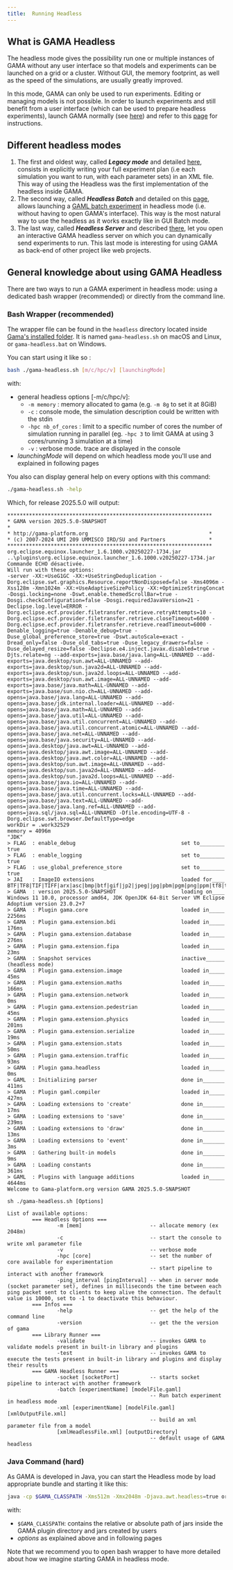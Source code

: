 ```yaml
---
title:  Running Headless
---
```



## What is GAMA Headless

The headless mode gives the possibility run one or multiple instances of GAMA without any user interface so that models and experiments can be launched on a grid or a cluster. Without GUI, the memory footprint, as well as the speed of the simulations, are usually greatly improved.

In this mode, GAMA can only be used to run experiments. Editing or managing models is not possible. In order to launch experiments and still benefit from a user interface (which can be used to prepare headless experiments), launch GAMA normally (see [here](Launching)) and refer to this [page](RunningExperiments) for instructions.

## Different headless modes
  
1. The first and oldest way, called _**Legacy mode**_ and detailed [here](HeadlessLegacy), consists in explicitly writing your full experiment plan (i.e each simulation you want to run, with each parameter sets) in an XML file. This way of using the Headless was the first implementation of the headless inside GAMA.
1. The second way, called _**Headless Batch**_ and detailed on this [page](HeadlessBatch), allows launching a [GAML batch experiment](BatchExperiments) in headless mode (i.e. without having to open GAMA's interface). This way is the most natural way to use the headless as it works exactly like in GUI Batch mode.
1. The last way, called _**Headless Server**_ and described [there](HeadlessServer), let you open an interactive GAMA headless server on which you can dynamically send experiments to run. This last mode is interesting for using GAMA as back-end of other project like web projects.

## General knowledge about using GAMA Headless

There are two ways to run a GAMA experiment in headless mode: using a dedicated bash wrapper (recommended) or directly from the command line. 

### Bash Wrapper (recommended)
The wrapper file can be found in the `headless` directory located inside [Gama's installed folder](Installation). It is named `gama-headless.sh` on macOS and Linux, or `gama-headless.bat` on Windows.

You can start using it like so :

```bash 
bash ./gama-headless.sh [m/c/hpc/v] [launchingMode]
```

with:
* general headless options [-m/c/hpc/v]:
  * `-m memory` : memory allocated to gama (e.g. `-m 8g` to set it at 8GiB)
  * `-c` : console mode, the simulation description could be written with the stdin
  * `-hpc nb_of_cores` : limit to a specific number of cores the number of simulation running in parallel (eg. `-hpc 3` to limit GAMA at using 3 cores/running 3 simulation at a time)
  * `-v` : verbose mode. trace are displayed in the console 
* _launchingMode_ will depend on which headless mode you'll use and explained in following pages


You also can display general help on every options with this command: 
```bash 
./gama-headless.sh -help
```

Which, for release 2025.5.0 will output:
```
******************************************************************
* GAMA version 2025.5.0-SNAPSHOT                                         *
* http://gama-platform.org                                       *
* (c) 2007-2024 UMI 209 UMMISCO IRD/SU and Partners              *
******************************************************************
org.eclipse.equinox.launcher_1.6.1000.v20250227-1734.jar
..\plugins\org.eclipse.equinox.launcher_1.6.1000.v20250227-1734.jar
Commande ECHO désactivée.
Will run with these options:
-server -XX:+UseG1GC -XX:+UseStringDeduplication -Dorg.eclipse.swt.graphics.Resource.reportNonDisposed=false -Xms4096m -Xss128m -Xmn1024m -XX:+UseAdaptiveSizePolicy -XX:+OptimizeStringConcat -Dosgi.locking=none -Dswt.enable.themedScrollBar=true -Dosgi.checkConfiguration=false -Dosgi.requiredJavaVersion=21 -Declipse.log.level=ERROR -Dorg.eclipse.ecf.provider.filetransfer.retrieve.retryAttempts=10 -Dorg.eclipse.ecf.provider.filetransfer.retrieve.closeTimeout=6000 -Dorg.eclipse.ecf.provider.filetransfer.retrieve.readTimeout=6000 -Denable_logging=true -Denable_debug=true -Duse_global_preference_store=true -Dswt.autoScale=exact -Dread_only=false -Duse_old_tabs=true -Duse_legacy_drawers=false -Duse_delayed_resize=false -Declipse.e4.inject.javax.disabled=true -Djts.relate=ng --add-exports=java.base/java.lang=ALL-UNNAMED --add-exports=java.desktop/sun.awt=ALL-UNNAMED --add-exports=java.desktop/sun.java2d=ALL-UNNAMED --add-exports=java.desktop/sun.java2d.loops=ALL-UNNAMED --add-exports=java.desktop/sun.awt.image=ALL-UNNAMED --add-exports=java.base/java.math=ALL-UNNAMED --add-exports=java.base/sun.nio.ch=ALL-UNNAMED --add-opens=java.base/java.lang=ALL-UNNAMED --add-opens=java.base/jdk.internal.loader=ALL-UNNAMED --add-opens=java.base/java.math=ALL-UNNAMED --add-opens=java.base/java.util=ALL-UNNAMED --add-opens=java.base/java.util.concurrent=ALL-UNNAMED --add-opens=java.base/java.util.concurrent.atomic=ALL-UNNAMED --add-opens=java.base/java.net=ALL-UNNAMED --add-opens=java.base/java.security=ALL-UNNAMED --add-opens=java.desktop/java.awt=ALL-UNNAMED --add-opens=java.desktop/java.awt.image=ALL-UNNAMED --add-opens=java.desktop/java.awt.color=ALL-UNNAMED --add-opens=java.desktop/sun.awt.image=ALL-UNNAMED --add-opens=java.desktop/sun.java2d=ALL-UNNAMED --add-opens=java.desktop/sun.java2d.loops=ALL-UNNAMED --add-opens=java.base/java.io=ALL-UNNAMED --add-opens=java.base/java.time=ALL-UNNAMED --add-opens=java.base/java.util.concurrent.locks=ALL-UNNAMED --add-opens=java.base/java.text=ALL-UNNAMED --add-opens=java.base/java.lang.ref=ALL-UNNAMED --add-opens=java.sql/java.sql=ALL-UNNAMED -Dfile.encoding=UTF-8 -Dorg.eclipse.swt.browser.DefaultType=edge
workDir = .work32529
memory = 4096m
"JDK"
> FLAG  : enable_debug                                  set to________ true
> FLAG  : enable_logging                                set to________ true
> FLAG  : use_global_preference_store                   set to________ true
> JAI   : ImageIO extensions                            loaded for____ BTF|TF8|TIF|TIFF|arx|asc|bmp|btf|gif|jp2|jpeg|jpg|pbm|pgm|png|ppm|tf8|tif|tiff|wbmp
> GAMA  : version 2025.5.0-SNAPSHOT                     loading on____ Windows 11 10.0, processor amd64, JDK OpenJDK 64-Bit Server VM Eclipse Adoptium version 23.0.2+7
> GAMA  : Plugin gama.core                              loaded in_____ 2256ms
> GAMA  : Plugin gama.extension.bdi                     loaded in_____ 176ms
> GAMA  : Plugin gama.extension.database                loaded in_____ 276ms
> GAMA  : Plugin gama.extension.fipa                    loaded in_____ 23ms
> GAMA  : Snapshot services                             inactive______ (headless mode)
> GAMA  : Plugin gama.extension.image                   loaded in_____ 45ms
> GAMA  : Plugin gama.extension.maths                   loaded in_____ 166ms
> GAMA  : Plugin gama.extension.network                 loaded in_____ 0ms
> GAMA  : Plugin gama.extension.pedestrian              loaded in_____ 45ms
> GAMA  : Plugin gama.extension.physics                 loaded in_____ 201ms
> GAMA  : Plugin gama.extension.serialize               loaded in_____ 19ms
> GAMA  : Plugin gama.extension.stats                   loaded in_____ 50ms
> GAMA  : Plugin gama.extension.traffic                 loaded in_____ 93ms
> GAMA  : Plugin gama.headless                          loaded in_____ 0ms
> GAML  : Initializing parser                           done in_______ 411ms
> GAMA  : Plugin gaml.compiler                          loaded in_____ 427ms
> GAMA  : Loading extensions to 'create'                done in_______ 17ms
> GAMA  : Loading extensions to 'save'                  done in_______ 239ms
> GAMA  : Loading extensions to 'draw'                  done in_______ 13ms
> GAMA  : Loading extensions to 'event'                 done in_______ 3ms
> GAMA  : Gathering built-in models                     done in_______ 9ms
> GAMA  : Loading constants                             done in_______ 361ms
> GAML  : Plugins with language additions               loaded in_____ 4644ms
Welcome to Gama-platform.org version GAMA 2025.5.0-SNAPSHOT

sh ./gama-headless.sh [Options]

List of available options:
        === Headless Options ===
                -m [mem]                      -- allocate memory (ex 2048m)
                -c                            -- start the console to write xml parameter file
                -v                            -- verbose mode
                -hpc [core]                   -- set the number of core available for experimentation
                -p                            -- start pipeline to interact with another framework
                -ping_interval [pingInterval] -- when in server mode (socket parameter set), defines in milliseconds the time between each ping packet sent to clients to keep alive the connection. The default value is 10000, set to -1 to deactivate this behaviour.
        === Infos ===
                -help                         -- get the help of the command line
                -version                      -- get the the version of gama
        === Library Runner ===
                -validate                     -- invokes GAMA to validate models present in built-in library and plugins
                -test                         -- invokes GAMA to execute the tests present in built-in library and plugins and display their results
        === GAMA Headless Runner ===
                -socket [socketPort]          -- starts socket pipeline to interact with another framework
                -batch [experimentName] [modelFile.gaml]
                                              -- Run batch experiment in headless mode
                -xml [experimentName] [modelFile.gaml] [xmlOutputFile.xml]
                                              -- build an xml parameter file from a model
                [xmlHeadlessFile.xml] [outputDirectory]
                                              -- default usage of GAMA headless
```

### Java Command (hard)

As GAMA is developed in Java, you can start the Headless mode by load appropriate bundle and starting it like this:

```bash
java -cp $GAMA_CLASSPATH -Xms512m -Xmx2048m -Djava.awt.headless=true org.eclipse.core.launcher.Main -application msi.gama.headless.id4 [options]
```

with:
* `$GAMA_CLASSPATH`: contains the relative or absolute path of jars inside the GAMA plugin directory and jars created by users
* _options_ as explained above and in following pages

Note that we recommend you to open bash wrapper to have more detailed about how we imagine starting GAMA in headless mode.